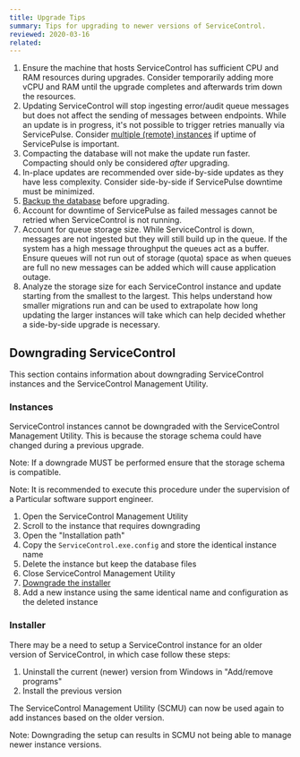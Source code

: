 ```yaml
---
title: Upgrade Tips
summary: Tips for upgrading to newer versions of ServiceControl.
reviewed: 2020-03-16
related:
---
```


1. Ensure the machine that hosts ServiceControl has sufficient CPU and RAM resources during upgrades. Consider temporarily adding more vCPU and RAM until the upgrade completes and afterwards trim down the resources.
1. Updating ServiceControl will stop ingesting error/audit queue messages but does not affect the sending of messages between endpoints. While an update is in progress, it's not possible to trigger retries manually via ServicePulse. Consider [multiple (remote) instances](/servicecontrol/servicecontrol-instances/remotes.md) if uptime of ServicePulse is important.
1. Compacting the database will not make the update run faster. Compacting should only be considered *after* upgrading.
1. In-place updates are recommended over side-by-side updates as they have less complexity. Consider side-by-side if ServicePulse downtime must be minimized.
1. [Backup the database](/servicecontrol/backup-sc-database.md) before upgrading.
1. Account for downtime of ServicePulse as failed messages cannot be retried when ServiceControl is not running.
1. Account for queue storage size. While ServiceControl is down, messages are not ingested but they will still build up in the queue. If the system has a high message throughput the queues act as a buffer. Ensure queues will not run out of storage (quota) space as when queues are full no new messages can be added which will cause application outage.
1. Analyze the storage size for each ServiceControl instance and update starting from the smallest to the largest. This helps understand how smaller migrations run and can be used to extrapolate how long updating the larger instances will take which can help decided whether a side-by-side upgrade is necessary.


## Downgrading ServiceControl

This section contains information about downgrading ServiceControl instances and the ServiceControl Management Utility.

### Instances

ServiceControl instances cannot be downgraded with the ServiceControl Management Utility. This is because the storage schema could have changed during a previous upgrade.

Note: If a downgrade MUST be performed ensure that the storage schema is compatible.

Note: It is recommended to execute this procedure under the supervision of a Particular software support engineer.

1. Open the ServiceControl Management Utility
2. Scroll to the instance that requires downgrading
3. Open the "Installation path"
4. Copy the `ServiceControl.exe.config` and store the identical instance name
5. Delete the instance but keep the database files
6. Close ServiceControl Management Utility
7. [Downgrade the installer](#downgrading-servicecontrol-installer)
8. Add a new instance using the same identical name and configuration as the deleted instance

### Installer

There may be a need to setup a ServiceControl instance for an older version of ServiceControl, in which case follow these steps:

1. Uninstall the current (newer) version from Windows in "Add/remove programs"
2. Install the previous version

The ServiceControl Management Utility (SCMU) can now be used again to add instances based on the older version.

Note: Downgrading the setup can results in SCMU not being able to manage newer instance versions.
